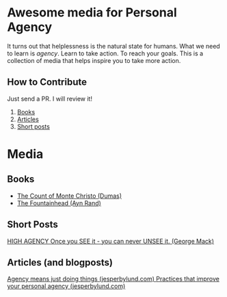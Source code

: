 # Awesome media for Personal Agency
It turns out that helplessness is the natural state for humans. What we need to learn is _agency_. Learn to take action. To reach your goals.
This is a collection of media that helps inspire you to take more action.

## How to Contribute
Just send a PR. I will review it!

1. [Books](#books)
2. [Articles](#articles-and-blogposts)
4. [Short posts](#short-posts)

# Media

## Books
- [The Count of Monte Christo (Dumas)](https://www.amazon.com/Count-Monte-Cristo-Alexandre-Dumas-ebook/dp/B07DNZNVJN/?_encoding=UTF8&pd_rd_w=Z1PMH&content-id=amzn1.sym.05575cf6-d484-437c-b7e0-42887775cf30&pf_rd_p=05575cf6-d484-437c-b7e0-42887775cf30&pf_rd_r=141-1555651-4636438&pd_rd_wg=AsMx3&pd_rd_r=b44d4929-9854-4f4e-8527-99d6cf2cbd9e&ref_=aufs_ap_sc_dsk)
- [The Fountainhead (Ayn Rand)](https://www.amazon.com/Fountainhead-Ayn-Rand-ebook/dp/B002OSXDAU/ref=sr_1_1?crid=26RDMGUANCHX0&dib=eyJ2IjoiMSJ9.GOLDyKKCvUWTHWzpbfncxiaz400Iz706nLH3Q8sB1lxMJslsMz1_vcKXrklszCeMZsUxlVL01PSsozKFRXr79XvpoLsxne8kVTI0IT2916e5QKnWAPuNUQHxRdutNCi0moMC17NiD8ER8ma_531nm8pCl-1mUeQ5EeWI3jdbVB853Kly49cahykKE9Gi98shj0pldtOrr3CEaODZomH3-cNLoX1A0CF9SDWzpu_Oh4Y.Muy9ROQRK7jTQ6jUE2fYH4i0Hg-GIrmGJF-sLpFYKgk&dib_tag=se&keywords=the+fountainhead&qid=1733422679&s=digital-text&sprefix=the+fountain%2Cdigital-text%2C266&sr=1-1)

## Short Posts
[HIGH AGENCY Once you SEE it - you can never UNSEE it. (George Mack)](https://x.com/george__mack/status/1068238562443841538)

## Articles (and blogposts)
[Agency means just doing things (jesperbylund.com) ](https://jesperbylund.com/blog/agency-is-just-doing-things)
[Practices that improve your personal agency (jesperbylund.com)](https://jesperbylund.com/blog/improve-your-agency)

